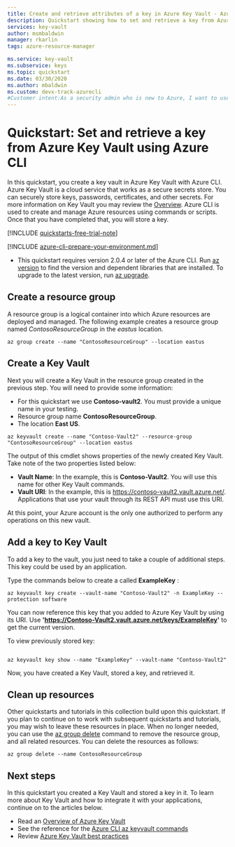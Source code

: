 ```yaml
---
title: Create and retrieve attributes of a key in Azure Key Vault - Azure CLI
description: Quickstart showing how to set and retrieve a key from Azure Key Vault using Azure CLI
services: key-vault
author: msmbaldwin
manager: rkarlin
tags: azure-resource-manager

ms.service: key-vault
ms.subservice: keys
ms.topic: quickstart
ms.date: 03/30/2020
ms.author: mbaldwin 
ms.custom: devx-track-azurecli
#Customer intent:As a security admin who is new to Azure, I want to use Key Vault to securely store keys and passwords in Azure
---
```

# Quickstart: Set and retrieve a key from Azure Key Vault using Azure CLI

In this quickstart, you create a key vault in Azure Key Vault with Azure CLI. Azure Key Vault is a cloud service that works as a secure secrets store. You can securely store keys, passwords, certificates, and other secrets. For more information on Key Vault you may review the [Overview](../general/overview.md). Azure CLI is used to create and manage Azure resources using commands or scripts. Once that you have completed that, you will store a key.

[!INCLUDE [quickstarts-free-trial-note](../../../includes/quickstarts-free-trial-note.md)]

[!INCLUDE [azure-cli-prepare-your-environment.md](../../../includes/azure-cli-prepare-your-environment.md)]

 - This quickstart requires version 2.0.4 or later of the Azure CLI. Run [az version](/cli/azure/reference-index#az_version) to find the version and dependent libraries that are installed. To upgrade to the latest version, run [az upgrade](/cli/azure/reference-index#az_upgrade).

## Create a resource group

A resource group is a logical container into which Azure resources are deployed and managed. The following example creates a resource group named *ContosoResourceGroup* in the *eastus* location.

```azurecli
az group create --name "ContosoResourceGroup" --location eastus
```

## Create a Key Vault

Next you will create a Key Vault in the resource group created in the previous step. You will need to provide some information:

- For this quickstart we use **Contoso-vault2**. You must provide a unique name in your testing.
- Resource group name **ContosoResourceGroup**.
- The location **East US**.

```azurecli
az keyvault create --name "Contoso-Vault2" --resource-group "ContosoResourceGroup" --location eastus
```

The output of this cmdlet shows properties of the newly created Key Vault. Take note of the two properties listed below:

- **Vault Name**: In the example, this is **Contoso-Vault2**. You will use this name for other Key Vault commands.
- **Vault URI**: In the example, this is https://contoso-vault2.vault.azure.net/. Applications that use your vault through its REST API must use this URI.

At this point, your Azure account is the only one authorized to perform any operations on this new vault.

## Add a key to Key Vault

To add a key to the vault, you just need to take a couple of additional steps. This key could be used by an application. 

Type the commands below to create a called **ExampleKey** :

```azurecli
az keyvault key create --vault-name "Contoso-Vault2" -n ExampleKey --protection software
```

You can now reference this key that you added to Azure Key Vault by using its URI. Use **'https://Contoso-Vault2.vault.azure.net/keys/ExampleKey'** to get the current version. 

To view previously stored key:

```azurecli

az keyvault key show --name "ExampleKey" --vault-name "Contoso-Vault2"
```

Now, you have created a Key Vault, stored a key, and retrieved it.

## Clean up resources

Other quickstarts and tutorials in this collection build upon this quickstart. If you plan to continue on to work with subsequent quickstarts and tutorials, you may wish to leave these resources in place.
When no longer needed, you can use the [az group delete](/cli/azure/group) command to remove the resource group, and all related resources. You can delete the resources as follows:

```azurecli
az group delete --name ContosoResourceGroup
```

## Next steps

In this quickstart you created a Key Vault and stored a key in it. To learn more about Key Vault and how to integrate it with your applications, continue on to the articles below.

- Read an [Overview of Azure Key Vault](../general/overview.md)
- See the reference for the [Azure CLI az keyvault commands](/cli/azure/keyvault?view=azure-cli-latest)
- Review [Azure Key Vault best practices](../general/best-practices.md)
